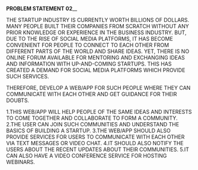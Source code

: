 **PROBLEM STATEMENT 02**__

THE STARTUP INDUSTRY IS CURRENTLY WORTH BILLIONS OF
DOLLARS. MANY PEOPLE BUILT THEIR COMPANIES FROM
SCRATCH WITHOUT ANY PRIOR KNOWLEDGE OR EXPERIENCE
IN THE BUSINESS INDUSTRY. BUT, DUE TO THE RISE OF SOCIAL
MEDIA PLATFORMS, IT HAS BECOME CONVENIENT FOR PEOPLE
TO CONNECT TO EACH OTHER FROM DIFFERENT PARTS OF THE
WORLD AND SHARE IDEAS. YET, THERE IS NO ONLINE FORUM
AVAILABLE FOR MENTORING AND EXCHANGING IDEAS AND
INFORMATION WITH UP-AND-COMING STARTUPS. THIS HAS
CREATED A DEMAND FOR SOCIAL MEDIA PLATFORMS WHICH
PROVIDE SUCH SERVICES.

THEREFORE, DEVELOP A WEB/APP FOR SUCH PEOPLE WHERE
THEY CAN COMMUNICATE WITH EACH OTHER AND GET
GUIDANCE FOR THEIR DOUBTS.

1.THIS WEB/APP WILL HELP PEOPLE OF THE SAME IDEAS AND
INTERESTS TO COME TOGETHER AND COLLABORATE TO
FORM A COMMUNITY.
2.THE USER CAN JOIN SUCH COMMUNITIES AND
UNDERSTAND THE BASICS OF BUILDING A STARTUP.
3.THE WEB/APP SHOULD ALSO PROVIDE SERVICES FOR USERS
TO COMMUNICATE WITH EACH OTHER VIA TEXT MESSAGES
OR VIDEO CHAT.
4.IT SHOULD ALSO NOTIFY THE USERS ABOUT THE RECENT
UPDATES ABOUT THEIR COMMUNITIES.
5.IT CAN ALSO HAVE A VIDEO CONFERENCE SERVICE FOR
HOSTING WEBINARS.
